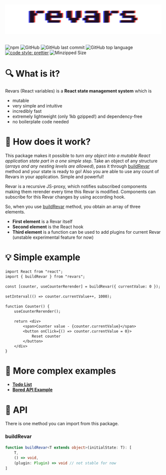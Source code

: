 # <p align="center">![Revars logo](/revars.svg "Logo")</p>
![npm](https://img.shields.io/npm/v/revars)
![GitHub](https://img.shields.io/github/license/alevnyacow/revars)
![GitHub last commit](https://img.shields.io/github/last-commit/alevnyacow/revars)
![GitHub top language](https://img.shields.io/github/languages/top/alevnyacow/revars)
[![code style: prettier](https://img.shields.io/badge/code_style-prettier-ff69b4.svg?style=flat-square)](https://github.com/prettier/prettier)
![Minzipped Size](https://badgen.net/bundlephobia/minzip/revars)

# 🔍 What is it?

Revars (React variables) is a **React state management system** which is

-  mutable
-  very simple and intuitive
-  incredibly fast
-  extremely lightweight (only 1kb gzipped!) and dependency-free
-  no boilerplate code needed

# 🧰 How does it work?

This package makes it possible to *turn any object into a mutable React application state part in a one simple step*. Take an object of any structure (*arrays and any nesting levels are allowed*), pass it through [buildRevar](#build-revar) method and your state is ready to go! Also you are able to use any count of Revars in your application. Simple and powerful!

Revar is a recursive JS-proxy, which notifies subscribed components making them rerender every time this Revar is modified. Components can subscribe for this Revar changes by using according hook.

So, when you use [buildRevar](#build-revar) method, you obtain an array of three elements.

- **First element** is a Revar itself
- **Second element** is the React hook
- **Third element** is a function can be used to add plugins for current Revar (unstable experimental feature for now)

# 💡 Simple example

```tsx
import React from "react";
import { buildRevar } from "revars";

const [counter, useCounterRerender] = buildRevar({ currentValue: 0 });

setInterval(() => counter.currentValue++, 1000);

function Counter() {
    useCounterRerender();

    return <div>
        <span>Counter value - {counter.currentValue}</span>
        <button onClick={() => counter.currentValue = 0}>
            Reset counter
        </button>
    </div>
}
```
# 📖 More complex examples

- **[Todo List](https://codesandbox.io/s/revars-complex-todos-demo-77qo3)**
- **[Bored API Example](https://codesandbox.io/s/revars-bored-api-example-d4oiw)**

# 📜 API

There is one method you can import from this package.

### <a id='build-revar'></a>**buildRevar**

```ts
function buildRevar<T extends object>(initialState: T): [
    T,
    () => void,
    (plugin: Plugin) => void // not stable for now
]
```